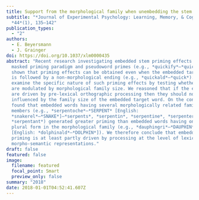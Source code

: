 ```yaml
---
title: Support from the morphological family when unembedding the stem
subtitle: "*Journal of Experimental Psychology: Learning, Memory, & Cognition*,
  *44*(1), 135–142"
publication_types:
  - "2"
authors:
  - E. Beyersmann
  - J. Grainger
doi: https://doi.org/10.1037/xlm0000435
abstract: "Recent research investigating embedded stem priming effects with the
  masked priming paradigm and pseudoword primes (e.g., *quickify*–*quick*) has
  shown that priming effects can be obtained even when the embedded target word
  is followed by a non-morphological ending (e.g., *quickald*–*quick*). Here we
  examine the specific nature of such priming effects by testing whether they
  are modulated by morphological family size. We reasoned that if the effects
  are driven by pre-lexical orthographic processing then they should not be
  influenced by the family size of the embedded target word. On the contrary, we
  found that embedded words having several morphologically related family
  members (e.g., *serpentoche*–*SERPENT* [English:
  *snakerel*–*SNAKE*]—*serpents*, *serpentin*, *serpentine*, *serpenter*,
  *serpentant*) generated greater priming than embedded words having only the
  plural form in the morphological family (e.g., *dauphingri*–*DAUPHIN*
  [English: *dolphinald*–*DOLPHIN*]). We therefore conclude that embedded stem
  priming is at least partly driven by processing at the level of lexical and
  morpho-semantic representations."
draft: false
featured: false
image:
  filename: featured
  focal_point: Smart
  preview_only: false
summary: "2018"
date: 2018-01-01T04:52:41.607Z
---
```

